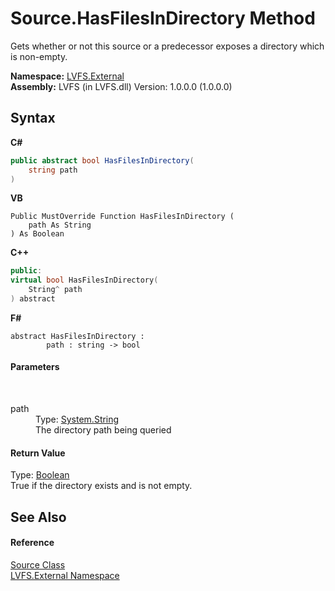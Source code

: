 # Source.HasFilesInDirectory Method 
 

Gets whether or not this source or a predecessor exposes a directory which is non-empty.

**Namespace:**&nbsp;<a href="ce38c3d6-f720-9c09-02a8-24d191d963ed">LVFS.External</a><br />**Assembly:**&nbsp;LVFS (in LVFS.dll) Version: 1.0.0.0 (1.0.0.0)

## Syntax

**C#**<br />
``` C#
public abstract bool HasFilesInDirectory(
	string path
)
```

**VB**<br />
``` VB
Public MustOverride Function HasFilesInDirectory ( 
	path As String
) As Boolean
```

**C++**<br />
``` C++
public:
virtual bool HasFilesInDirectory(
	String^ path
) abstract
```

**F#**<br />
``` F#
abstract HasFilesInDirectory : 
        path : string -> bool 

```


#### Parameters
&nbsp;<dl><dt>path</dt><dd>Type: <a href="http://msdn2.microsoft.com/en-us/library/s1wwdcbf" target="_blank">System.String</a><br />The directory path being queried</dd></dl>

#### Return Value
Type: <a href="http://msdn2.microsoft.com/en-us/library/a28wyd50" target="_blank">Boolean</a><br />True if the directory exists and is not empty.

## See Also


#### Reference
<a href="05c85d1b-e4e2-db6e-96e7-2b1e8b63402d">Source Class</a><br /><a href="ce38c3d6-f720-9c09-02a8-24d191d963ed">LVFS.External Namespace</a><br />